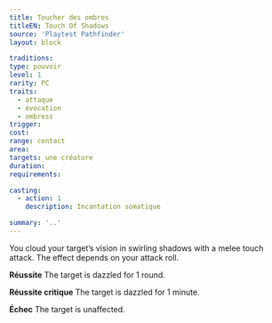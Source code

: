 ```yaml
---
title: Toucher des ombres
titleEN: Touch Of Shadows
source: 'Playtest Pathfinder'
layout: block

traditions:
type: pouvoir
level: 1
rarity: PC
traits:
  - attaque
  - évocation
  - ombress
trigger: 
cost: 
range: contact
area: 
targets: une créature
duration: 
requirements: 

casting:
  - action: 1
    description: Incantation somatique

summary: '..'
---
```

You cloud your target’s vision in swirling shadows with a melee touch attack. The effect depends on your attack roll.

**Réussite** The target is dazzled for 1 round.

**Réussite critique** The target is dazzled for 1 minute.

**Échec** The target is unaffected.